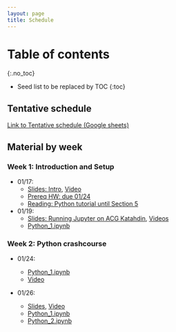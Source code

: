 ```yaml
---
layout: page
title: Schedule
---
```

# Table of contents
{:.no_toc}

* Seed list to be replaced by TOC
{:toc}

## Tentative schedule

[Link to Tentative schedule (Google sheets)](https://docs.google.com/spreadsheets/d/e/2PACX-1vQcpFgDuMa7kU-KxnyL38CPZGevyYSQtzbAN-nFSseT2CuskkHi7ffnf7rCF25STjucfxUz6P6cXqaO/pubhtml)

## Material by week

### Week 1: Introduction and Setup


* 01/17:  
    + [Slides: Intro]({{site.baseurl}}/posts/0000-00-03-intro), [Video]({{site.baseurl}}/posts/2023-01-17-video)
    + [Prereq HW: due 01/24]({{site.baseurl}}/posts/0000-00-02-prereq-hw)
    + [Reading: Python tutorial until Section 5](https://docs.python.org/3/tutorial/index.html)
* 01/19: 
    + [Slides: Running Jupyter on ACG Katahdin]({{site.baseurl}}/posts/0000-00-05-acg-jupyter),  [Videos]({{site.baseurl}}/posts/2023-01-19-acg-jupyter-video)
    + [Python_1.ipynb](https://colab.research.google.com/github/wecacuee/ECE490-Neural-Networks/blob/master/notebooks/01-py-intro/Python_1.ipynb)

### Week 2: Python crashcourse

* 01/24:
    + [Python_1.ipynb]({{site.baseurl}}/notebooks/01-py-intro/Python_1.ipynb)  
    + [Video]({{site.baseurl}}/posts/2023-01-24-python-1-video)
    
* 01/26:
    + [Slides]({{site.baseurl}}/notebooks/01-py-intro/2023-01-26-python-1-slides.html), [Video]({{site.baseurl}}/posts/2023-01-26-python-1-video)
    + [Python_1.ipynb]({{site.baseurl}}/notebooks/01-py-intro/Python_1.ipynb)
    + [Python_2.ipynb]({{site.baseurl}}/notebooks/01-py-intro/Python_2.ipynb)

<!-- 
## Homework 0

* [{{site.baseurl}}/assets/0000-00-02-prereq-hw/hw0.pdf]()

## Python programming
*  Python: Object oriented programming
*  Python: Functional programming
*  Python: Operator overloading

## Linear algebra review
* Matrix calculus

## Autograd
* Operator overloading and differentiable programming
* Forward differentiation
* Backward differentitation

## Linear models 
* Decision Theory
* Convex optimization

* Perceptron algorithm
* Range and nullspace

* Eigen values and vectors
* PCA (Principal component analysis)
* Least square estimation
* Handling large number of classes

# Probability
* Expectation and Variance
* Transformation of Random variables
* Gaussian distribution and its properties
* Bayesian Classifier
* No free lunch theorem

## Deep Models
* Activation functions
* Vanishing and exploding gradients
* Batch normalization and Dropout
* Artificial Neural networks vs Biological
* Classification using deep models
-->
